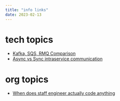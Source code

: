 ```yaml
---
title: "info links"
date: 2023-02-13
---
```


# tech topics
- [Kafka, SQS, RMQ Comparison](https://habr.com/en/post/716182/)
- [Async vs Sync intraservice communication](https://mats3.io/background/rationale-for-mats/)

# org topics
- [When does staff engineer actually code anything](https://medium.com/staff-engineering-learnings/as-a-staff-engineer-leading-multi-team-projects-when-do-you-code-b37c6ae8ac7c)